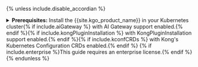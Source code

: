 {% unless include.disable_accordian %}
<details markdown="1">
<summary>
  <strong>Prerequisites:</strong> Install the {{site.kgo_product_name}} in your Kubernetes cluster{% if include.aiGateway %} with AI Gateway support enabled.{% endif %}{% if include.kongPluginInstallation %} with KongPluginInstallation support enabled.{% endif %}{% if include.kconfCRDs %} with Kong's Kubernetes Configuration CRDs enabled.{% endif %} {% if include.enterprise %}This guide requires an enterprise license.{% endif %}
</summary>

## Prerequisites
{% endunless %}

{% if include.install_crds %}
{% assign gwapi_version = "1.2.1" %}
{% if_version eq:1.0.x %}
{% assign gwapi_version = "0.8.1" %}
{% endif_version %}
{% if_version gte:1.1.x lte:1.3.x %}
{% assign gwapi_version = "1.1.0" %}
{% endif_version %}
{% if_version gte:1.4.x lte:1.5.x %}
{% assign gwapi_version = "1.2.1" %}
{% endif_version %}
{% if_version gte:1.6.x %}
{% assign gwapi_version = "1.3.0" %}
{% endif_version %}
### Install CRDs

If you want to use Gateway API resources, run this command:

```shell
kubectl apply -f https://github.com/kubernetes-sigs/gateway-api/releases/download/v{{ gwapi_version }}/standard-install.yaml
```

{% if include.experimental %}
#### Gateway API experimental CRDs

If you want to use experimental resources and fields such as `TCPRoute`s and `UDPRoute`s, please run this command.

```shell
kubectl apply -f https://github.com/kubernetes-sigs/gateway-api/releases/download/v{{ gwapi_version }}/experimental-install.yaml
```
{% endif %}

{% if include.aiGateway %}
#### `AIGateway`

The `AIGateway` feature is an **alpha** release, and needs additional CRDs installed:

```bash
kubectl apply -f {{site.links.web}}/assets/gateway-operator/ai-gateway-crd.yaml --server-side
```
{% endif %}
{% endif %}

### Install {{ site.kgo_product_name }}

{% include snippets/gateway-operator/install_with_helm.md version=include.version release=include.release
    kconfCRDs=include.kconfCRDs
    konnectEntities=include.konnectEntities
    aiGateway=include.aiGateway
    kongPluginInstallation=include.kongPluginInstallation %}

{% if include.enterprise %}

### Enterprise License

{:.note}
> **Note:** This is an enterprise feature. In order to use it you'll need a [license](/gateway-operator/{{ page.release }}/license/)
> installed in your cluster so that {{ site.kgo_product_name }} can consume it.

```yaml
echo "
apiVersion: configuration.konghq.com/v1alpha1
kind: KongLicense
metadata:
  name: kong-license
rawLicenseString: '$(cat ./license.json)'
" | kubectl apply -f -
```
{% endif %}

{% unless include.disable_accordian %}
</details>
{% endunless %}
